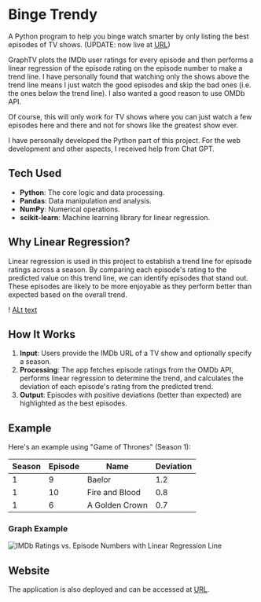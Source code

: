 # Binge Trendy

A Python program to help you binge watch smarter by only listing the best episodes of TV shows. (UPDATE: now live at [URL](https://hiomgupta.github.io/binge-trendy/))

GraphTV plots the IMDb user ratings for every episode and then performs a linear regression of the episode rating on the episode number to make a trend line. I have personally found that watching only the shows above the trend line means I just watch the good episodes and skip the bad ones (i.e. the ones below the trend line). I also wanted a good reason to use OMDb API.

Of course, this will only work for TV shows where you can just watch a few episodes here and there and not for shows like the greatest show ever.

I have personally developed the Python part of this project. For the web development and other aspects, I received help from Chat GPT.

## Tech Used

- **Python**: The core logic and data processing.
- **Pandas**: Data manipulation and analysis.
- **NumPy**: Numerical operations.
- **scikit-learn**: Machine learning library for linear regression.

## Why Linear Regression?

Linear regression is used in this project to establish a trend line for episode ratings across a season. By comparing each episode's rating to the predicted value on this trend line, we can identify episodes that stand out. These episodes are likely to be more enjoyable as they perform better than expected based on the overall trend.

! [ALt text](/images/Figure_1.png)

## How It Works

1. **Input**: Users provide the IMDb URL of a TV show and optionally specify a season.
2. **Processing**: The app fetches episode ratings from the OMDb API, performs linear regression to determine the trend, and calculates the deviation of each episode's rating from the predicted trend.
3. **Output**: Episodes with positive deviations (better than expected) are highlighted as the best episodes.

## Example

Here's an example using "Game of Thrones" (Season 1):

| Season | Episode | Name              | Deviation |
|--------|---------|-------------------|-----------|
| 1      | 9       | Baelor            | 1.2       |
| 1      | 10      | Fire and Blood    | 0.8       |
| 1      | 6       | A Golden Crown    | 0.7       |

### Graph Example

![IMDb Ratings vs. Episode Numbers with Linear Regression Line](static/example_graph.png)

## Website

The application is also deployed and can be accessed at [URL](http://bingetrendy.com).
